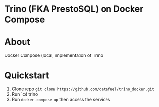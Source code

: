 # Trino (FKA PrestoSQL) on Docker Compose

# About
Docker Compose (local) implementation of Trino

# Quickstart
1. Clone repo `git clone https://github.com/datafuel/trino_docker.git`
2. Run `cd trino
3. Run `docker-compose up` then access the services

